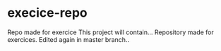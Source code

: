 # execice-repo
Repo made for exercice
This project will contain...
Repository made for exercices.
Edited again in master branch..

